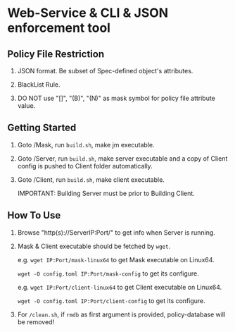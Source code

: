 # Web-Service & CLI & JSON enforcement tool

## Policy File Restriction

1. JSON format. Be subset of Spec-defined object's attributes.

2. BlackList Rule.

3. DO NOT use "[]", "(B)", "(N)" as mask symbol for policy file attribute value.

## Getting Started

1. Goto /Mask, run `build.sh`, make jm executable.

2. Goto /Server, run `build.sh`, make server executable and a copy of Client config is pushed to Client folder automatically.

3. Goto /Client, run `build.sh`, make client executable.

   IMPORTANT: Building Server must be prior to Building Client.

## How To Use

1. Browse "http(s)://ServerIP:Port/" to get info when Server is running. 

2. Mask & Client executable should be fetched by `wget`.
   
   e.g. `wget IP:Port/mask-linux64` to get Mask executable on Linux64.

   `wget -O config.toml IP:Port/mask-config` to get its configure.

   e.g. `wget IP:Port/client-linux64` to get Client executable on Linux64.

   `wget -O config.toml IP:Port/client-config` to get its configure.

3. For `/clean.sh`, if `rmdb` as first argument is provided, policy-database will be removed!


